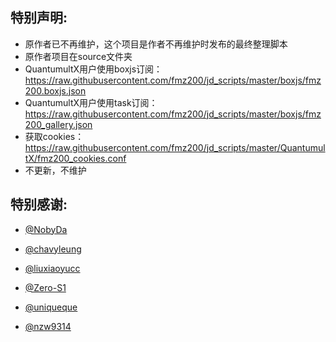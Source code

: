 ## 特别声明:

* 原作者已不再维护，这个项目是作者不再维护时发布的最终整理脚本
* 原作者项目在source文件夹
* QuantumultX用户使用boxjs订阅：https://raw.githubusercontent.com/fmz200/jd_scripts/master/boxjs/fmz200.boxjs.json
* QuantumultX用户使用task订阅：https://raw.githubusercontent.com/fmz200/jd_scripts/master/boxjs/fmz200_gallery.json
* 获取cookies：https://raw.githubusercontent.com/fmz200/jd_scripts/master/QuantumultX/fmz200_cookies.conf
* 不更新，不维护

## 特别感谢:

* [@NobyDa](https://github.com/NobyDa)

* [@chavyleung](https://github.com/chavyleung)

* [@liuxiaoyucc](https://github.com/liuxiaoyucc)

* [@Zero-S1](https://github.com/Zero-S1)

* [@uniqueque](https://github.com/uniqueque)

* [@nzw9314](https://github.com/nzw9314)
